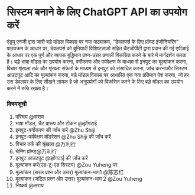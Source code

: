 # सिस्टम बनाने के लिए ChatGPT API का उपयोग करें

एंड्रयू एनजी द्वारा जारी बड़े मॉडल विकास पर नया पाठ्यक्रम, "डेवलपर्स के लिए प्रॉम्प्ट इंजीनियरिंग" पाठ्यक्रम के आधार पर, डेवलपर्स को बुनियादी विशिष्टताओं सहित चैटजीपीटी द्वारा प्रदान की गई एपीआई के आधार पर एक पूर्ण और व्यापक बुद्धिमान प्रश्न-उत्तर प्रणाली विकसित करने के बारे में मार्गदर्शन करता है। बड़े भाषा मॉडल का उपयोग करना, वर्गीकरण और पर्यवेक्षण के माध्यम से इनपुट का मूल्यांकन करना, विचार श्रृंखला तर्क और श्रृंखला संकेतों के माध्यम से इनपुट को संसाधित करना, जांच करनाऔर सिस्टम आउटपुट आदि का मूल्यांकन करना, बड़े मॉडल विकास पर आधारित एक नया प्रतिमान पेश करना, जो हर उस डेवलपर के लिए सीखने लायक है जो अनुप्रयोगों को विकसित करने के लिए बड़े मॉडल का उपयोग करने में रुचि रखता है।

### विषयसूची

1. परिचय @सराय
2. भाषा मॉडल, चैट प्रारूप और टोकन @झोंगटाई
3. इनपुट-वर्गीकरण की जाँच करें @Zhu Shiji
4. इनपुट-पर्यवेक्षण मॉडरेशन @Zhu Shiji की जाँच करें
5. विचार तर्क की श्रृंखला @万利行
6. चेनिंग प्रॉम्प्ट@万利行
7. इनपुट आउटपुट @झोंगटाई की जाँच करें
8. मूल्यांकन करें(एंड-टू-एंड सिस्टम) @Zou Yuheng पर
9. मूल्यांकन (सरल प्रश्न और उत्तर) मूल्यांकन-भाग1 @陈志红
10. मूल्यांकन (जटिल प्रश्न और उत्तर) मूल्यांकन-भाग 2 @Zou Yuheng
11. निष्कर्ष @सराय